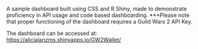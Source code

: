 A sample dashboard built using CSS and R Shiny, made to demonstrate proficiency in API usage and code based dashboarding.
***Please note that proper functioning of the dashboard requires a Guild Wars 2 API Key.

The dashboard can be accessed at: https://alicialanzms.shinyapps.io/GW2Wallet/

